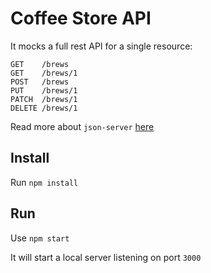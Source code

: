 # Coffee Store API

It mocks a full rest API for a single resource:

```
GET    /brews
GET    /brews/1
POST   /brews
PUT    /brews/1
PATCH  /brews/1
DELETE /brews/1
```

Read more about `json-server` [here](https://github.com/typicode/json-server)

## Install

Run `npm install`

## Run

Use `npm start`

It will start a local server listening on port `3000`
